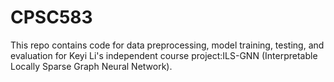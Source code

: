 # CPSC583

This repo contains code for data preprocessing, model training, testing, and evaluation for Keyi Li's independent course project:ILS-GNN (Interpretable Locally Sparse Graph Neural Network).
